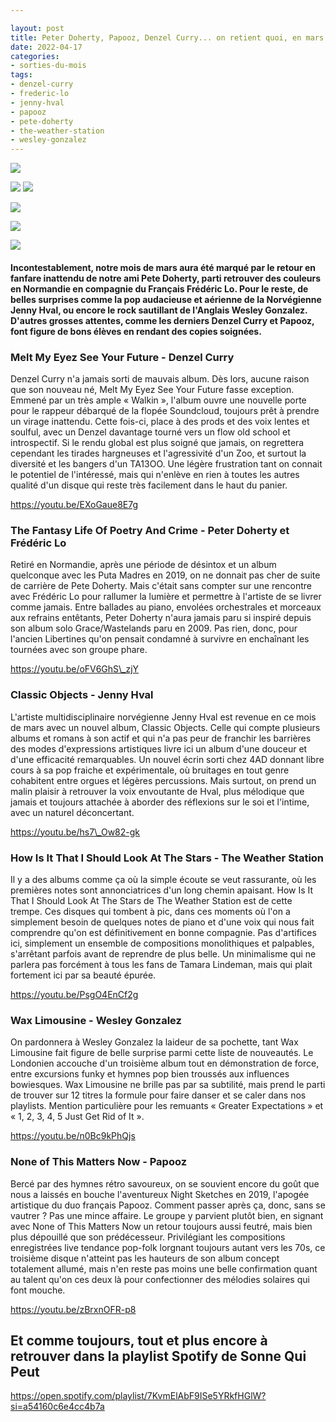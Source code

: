 ```yaml
---

layout: post
title: Peter Doherty, Papooz, Denzel Curry... on retient quoi, en mars 2022 ?
date: 2022-04-17
categories:
- sorties-du-mois
tags:
- denzel-curry
- frederic-lo
- jenny-hval
- papooz
- pete-doherty
- the-weather-station
- wesley-gonzalez
---
```


![](images/peter-doherty-frederic-lo-1.webp)

![](images/the-weather-station-how-is-it-that-i-should-look-at-the-stars-1.jpeg)
![](images/jenny-hval-classic-objects-1.jpeg)

![](images/ab67616d0000b273a2df9db7249e7a5bbd80fada-1.jpeg)

![](images/https___images.genius.com_3f07f0f2ee3a75dbc3a549d7149ae04f.1000x1000x1-1.png)

![](images/8ff70e5d-aa4b-42c1-bd12-bf714dafacb1-1.webp)

#### Incontestablement, notre mois de mars aura été marqué par le retour en fanfare inattendu de notre ami Pete Doherty, parti retrouver des couleurs en Normandie en compagnie du Français Frédéric Lo. Pour le reste, de belles surprises comme la pop audacieuse et aérienne de la Norvégienne Jenny Hval, ou encore le rock sautillant de l'Anglais Wesley Gonzalez. D'autres grosses attentes, comme les derniers Denzel Curry et Papooz, font figure de bons élèves en rendant des copies soignées.

<!--more-->

### Melt My Eyez See Your Future - Denzel Curry

Denzel Curry n'a jamais sorti de mauvais album. Dès lors, aucune raison que son nouveau né, Melt My Eyez See Your Future fasse exception. Emmené par un très ample « Walkin », l'album ouvre une nouvelle porte pour le rappeur débarqué de la flopée Soundcloud, toujours prêt à prendre un virage inattendu. Cette fois-ci, place à des prods et des voix lentes et soulful, avec un Denzel davantage tourné vers un flow old school et introspectif. Si le rendu global est plus soigné que jamais, on regrettera cependant les tirades hargneuses et l'agressivité d'un Zoo, et surtout la diversité et les bangers d'un TA13OO. Une légère frustration tant on connait le potentiel de l'intéressé, mais qui n'enlève en rien à toutes les autres qualité d'un disque qui reste très facilement dans le haut du panier.

https://youtu.be/EXoGaue8E7g

### The Fantasy Life Of Poetry And Crime - Peter Doherty et Frédéric Lo

Retiré en Normandie, après une période de désintox et un album quelconque avec les Puta Madres en 2019, on ne donnait pas cher de suite de carrière de Pete Doherty. Mais c'était sans compter sur une rencontre avec Frédéric Lo pour rallumer la lumière et permettre à l'artiste de se livrer comme jamais. Entre ballades au piano, envolées orchestrales et morceaux aux refrains entêtants, Peter Doherty n'aura jamais paru si inspiré depuis son album solo Grace/Wastelands paru en 2009. Pas rien, donc, pour l'ancien Libertines qu'on pensait condamné à survivre en enchaînant les tournées avec son groupe phare.

https://youtu.be/oFV6GhS\_zjY

### Classic Objects - Jenny Hval

L'artiste multidisciplinaire norvégienne Jenny Hval est revenue en ce mois de mars avec un nouvel album, Classic Objects. Celle qui compte plusieurs albums et romans à son actif et qui n'a pas peur de franchir les barrières des modes d'expressions artistiques livre ici un album d'une douceur et d'une efficacité remarquables. Un nouvel écrin sorti chez 4AD donnant libre cours à sa pop fraiche et expérimentale, où bruitages en tout genre cohabitent entre orgues et légères percussions. Mais surtout, on prend un malin plaisir à retrouver la voix envoutante de Hval, plus mélodique que jamais et toujours attachée à aborder des réflexions sur le soi et l'intime, avec un naturel déconcertant.

https://youtu.be/hs7\_Ow82-gk

### How Is It That I Should Look At The Stars - The Weather Station

Il y a des albums comme ça où la simple écoute se veut rassurante, où les premières notes sont annonciatrices d'un long chemin apaisant. How Is It That I Should Look At The Stars de The Weather Station est de cette trempe. Ces disques qui tombent à pic, dans ces moments où l'on a simplement besoin de quelques notes de piano et d'une voix qui nous fait comprendre qu'on est définitivement en bonne compagnie. Pas d'artifices ici, simplement un ensemble de compositions monolithiques et palpables, s'arrêtant parfois avant de reprendre de plus belle. Un minimalisme qui ne parlera pas forcément à tous les fans de Tamara Lindeman, mais qui plait fortement ici par sa beauté épurée.

https://youtu.be/PsgO4EnCf2g

### Wax Limousine - Wesley Gonzalez

On pardonnera à Wesley Gonzalez la laideur de sa pochette, tant Wax Limousine fait figure de belle surprise parmi cette liste de nouveautés. Le Londonien accouche d'un troisième album tout en démonstration de force, entre excursions funky et hymnes pop bien troussés aux influences bowiesques. Wax Limousine ne brille pas par sa subtilité, mais prend le parti de trouver sur 12 titres la formule pour faire danser et se caler dans nos playlists. Mention particulière pour les remuants « Greater Expectations » et « 1, 2, 3, 4, 5 Just Get Rid of It ».

https://youtu.be/n0Bc9kPhQjs

### None of This Matters Now - Papooz

Bercé par des hymnes rétro savoureux, on se souvient encore du goût que nous a laissés en bouche l'aventureux Night Sketches en 2019, l'apogée artistique du duo français Papooz. Comment passer après ça, donc, sans se vautrer ? Pas une mince affaire. Le groupe y parvient plutôt bien, en signant avec None of This Matters Now un retour toujours aussi feutré, mais bien plus dépouillé que son prédécesseur. Privilégiant les compositions enregistrées live tendance pop-folk lorgnant toujours autant vers les 70s, ce troisième disque n'atteint pas les hauteurs de son album concept totalement allumé, mais n'en reste pas moins une belle confirmation quant au talent qu'on ces deux là pour confectionner des mélodies solaires qui font mouche.

https://youtu.be/zBrxnOFR-p8

## Et comme toujours, tout et plus encore à retrouver dans la playlist Spotify de Sonne Qui Peut

https://open.spotify.com/playlist/7KvmElAbF9ISe5YRkfHGlW?si=a54160c6e4cc4b7a
